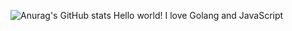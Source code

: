 ![Anurag's GitHub stats](https://github-readme-stats.vercel.app/api?username=koldin108902&show_icons=true&theme=react)
Hello world!
I love Golang and JavaScript
